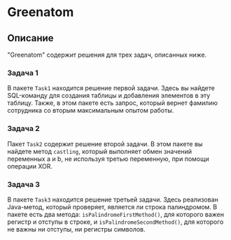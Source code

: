 # Greenatom

## Описание

"Greenatom" содержит решения для трех задач, описанных ниже.

### Задача 1

В пакете `Task1` находится решение первой задачи. Здесь вы найдете SQL-команду для создания таблицы и добавления элементов в эту таблицу. Также, в этом пакете есть запрос, который вернет фамилию сотрудника со вторым максимальным опытом работы.

### Задача 2

Пакет `Task2` содержит решение второй задачи. В этом пакете вы найдете метод `castling`, который выполняет обмен значений переменных a и b, не используя третью переменную, при помощи операции XOR.

### Задача 3

В пакете `Task3` находится решение третьей задачи. Здесь реализован Java-метод, который проверяет, является ли строка палиндромом. В пакете есть два метода: `isPalindromeFirstMethod()`, для которого важен регистр и отступы в строке, и `isPalindromeSecondMethod()`, для которого не важны ни отступы, ни регистры символов.

